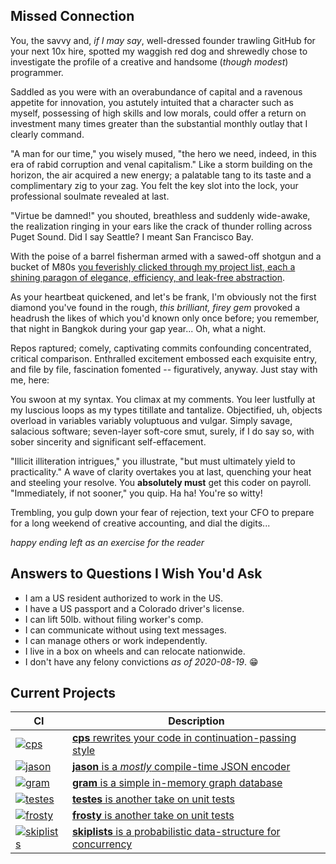 ## Missed Connection

You, the savvy and, _if I may say_, well-dressed founder trawling GitHub
for your next 10x hire, spotted my waggish red dog and shrewedly chose
to investigate the profile of a creative and handsome (_though modest_)
programmer.

Saddled as you were with an overabundance of capital and a ravenous appetite
for innovation, you astutely intuited that a character such as myself,
possessing of high skills and low morals, could offer a return on investment
many times greater than the substantial monthly outlay that I clearly command.

"A man for our time," you wisely mused, "the hero we need, indeed, in this
era of rabid corruption and venal capitalism." Like a storm building on the
horizon, the air acquired a new energy; a palatable tang to its taste and
a complimentary zig to your zag. You felt the key slot into the lock, your
professional soulmate revealed at last.

"Virtue be damned!" you shouted, breathless and suddenly wide-awake, the
realization ringing in your ears like the crack of thunder rolling across Puget
Sound. Did I say Seattle? I meant San Francisco Bay.

With the poise of a barrel fisherman armed with a sawed-off shotgun and a
bucket of M80s [you feverishly clicked through my project list, each a shining
paragon of elegance, efficiency, and leak-free abstraction](https://github.com/search?o=desc&q=language%3Anim+user%3Adisruptek&s=updated&type=Repositories).

As your heartbeat quickened, and let's be frank, I'm obviously not the first
diamond you've found in the rough, _this brilliant, firey gem_ provoked a
headrush the likes of which you'd known only once before; you remember, that
night in Bangkok during your gap year... Oh, what a night.

Repos raptured; comely, captivating commits confounding concentrated, critical
comparison. Enthralled excitement embossed each exquisite entry, and file by
file, fascination fomented -- figuratively, anyway.  Just stay with me, here:

You swoon at my syntax. You climax at my comments. You leer lustfully at my
luscious loops as my types titillate and tantalize. Objectified, uh, objects
overload in variables variably voluptuous and vulgar. Simply savage, salacious
software; seven-layer soft-core smut, surely, if I do say so, with sober
sincerity and significant self-effacement.

"Illicit illiteration intrigues," you illustrate, "but must ultimately yield
to practicality." A wave of clarity overtakes you at last, quenching your heat
and steeling your resolve. You **absolutely must** get this coder on payroll.
"Immediately, if not sooner," you quip.  Ha ha!  You're so witty!

Trembling, you gulp down your fear of rejection, text your CFO to prepare
for a long weekend of creative accounting, and dial the digits...

_happy ending left as an exercise for the reader_

## Answers to Questions I Wish You'd Ask

- I am a US resident authorized to work in the US.
- I have a US passport and a Colorado driver's license.
- I can lift 50lb. without filing worker's comp.
- I can communicate without using text messages.
- I can manage others or work independently.
- I live in a box on wheels and can relocate nationwide.
- I don't have any felony convictions _as of 2020-08-19_. 😁

## Current Projects

|CI|Description|
|--|-----------|
| [![cps](https://github.com/disruptek/cps/workflows/CI/badge.svg)](https://github.com/disruptek/cps/actions?query=workflow%3ACI)|[**cps** rewrites your code in continuation-passing style](https://github.com/disruptek/cps)|
| [![jason](https://github.com/disruptek/jason/workflows/CI/badge.svg)](https://github.com/disruptek/jason/actions?query=workflow%3ACI)|[**jason** is a _mostly_ compile-time JSON encoder](https://github.com/disruptek/jason)|
| [![gram](https://github.com/disruptek/gram/workflows/CI/badge.svg)](https://github.com/disruptek/gram/actions?query=workflow%3ACI)|[**gram** is a simple in-memory graph database](https://github.com/disruptek/gram)|
| [![testes](https://github.com/disruptek/testes/workflows/CI/badge.svg)](https://github.com/disruptek/testes/actions?query=workflow%3ACI)|[**testes** is another take on unit tests](https://github.com/disruptek/testes)|
| [![frosty](https://github.com/disruptek/frosty/workflows/CI/badge.svg)](https://github.com/disruptek/frosty/actions?query=workflow%3ACI)|[**frosty** is another take on unit tests](https://github.com/disruptek/frosty)|
| [![skiplists](https://github.com/disruptek/skiplists/workflows/CI/badge.svg)](https://github.com/disruptek/skiplists/actions?query=workflow%3ACI)|[**skiplists** is a probabilistic data-structure for concurrency](https://github.com/disruptek/skiplists)|
